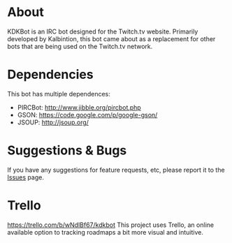 # About
KDKBot is an IRC bot designed for the Twitch.tv website. Primarily developed by Kalbintion, this bot came about as a replacement for other bots that are being used on the Twitch.tv network.

# Dependencies
This bot has multiple dependences:
* PIRCBot: http://www.jibble.org/pircbot.php
* GSON: https://code.google.com/p/google-gson/
* JSOUP: http://jsoup.org/

# Suggestions & Bugs
If you have any suggestions for feature requests, etc, please report it to the [Issues](https://github.com/Kalbintion/Kdkbot/issues) page.

# Trello
https://trello.com/b/wNdlBf67/kdkbot
This project uses Trello, an online available option to tracking roadmaps a bit more visual and intuitive.